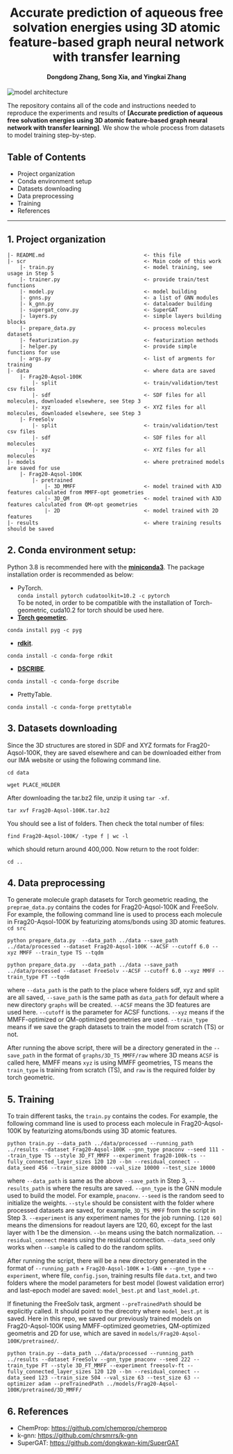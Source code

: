 <h1 align="center">Accurate prediction of aqueous free solvation energies using 3D atomic feature-based graph neural network with transfer learning</h1>
<h4 align="center">Dongdong Zhang, Song Xia, and Yingkai Zhang</h4>

![model architecture](model.jpg)

The repository contains all of the code and instructions needed to reproduce the experiments and results of **[Accurate prediction of aqueous free solvation energies using 3D atomic feature-based graph neural network with transfer learning]**. We show the whole process from datasets to model training step-by-step.

## Table of Contents
- Project organization
- Conda environment setup  
- Datasets downloading   
- Data preprocessing  
- Training
- References
---

## 1. Project organization
```
|- README.md                                <- this file
|- scr                                      <- Main code of this work
    |- train.py                             <- model training, see usage in Step 5
    |- trainer.py                           <- provide train/test functions
    |- model.py                             <- model building
    |- gnns.py                              <- a list of GNN modules
    |- k_gnn.py                             <- dataloader building
    |- supergat_conv.py                     <- SuperGAT 
    |- layers.py                            <- simple layers building blocks
    |- prepare_data.py                      <- process molecules datasets
    |- featurization.py                     <- featurization methods
    |- helper.py                            <- provide simple functions for use
    |- args.py                              <- list of argments for training
|- data                                     <- where data are saved       
    |- Frag20-Aqsol-100K
        |- split                            <- train/validation/test csv files    
        |- sdf                              <- SDF files for all molecules, downloaded elsewhere, see Step 3 
        |- xyz                              <- XYZ files for all molecules, downloaded elsewhere, see Step 3 
    |- FreeSolv
        |- split                            <- train/validation/test csv files    
        |- sdf                              <- SDF files for all molecules   
        |- xyz                              <- XYZ files for all molecules   
|- models                                   <- where pretrained models are saved for use
    |- Frag20-Aqsol-100K
        |- pretrained
            |- 3D_MMFF                      <- model trained with A3D features calculated from MMFF-opt geometries 
            |- 3D_QM                        <- model trained with A3D features calculated from QM-opt geometries 
            |- 2D                           <- model trained with 2D features 
|- results                                  <- where training results should be saved 
```

## 2. Conda environment setup: 
Python 3.8 is recommended here with the **[miniconda3](https://docs.conda.io/en/latest/miniconda.html)**. 
The package installation order is recommended as below: 
- PyTorch.   
`conda install pytorch cudatoolkit=10.2 -c pytorch`  
To be noted, in order to be compatible with the installation of Torch-geometric, cuda10.2 for torch should be used here. 
- **[Torch geometirc](https://github.com/pyg-team/pytorch_geometric)**.  

`conda install pyg -c pyg`

- **[rdkit](https://www.rdkit.org/docs/Install.html)**.  

`conda install -c conda-forge rdkit`

- **[DSCRIBE](https://singroup.github.io/dscribe/latest/install.html)**.  

`conda install -c conda-forge dscribe`

- PrettyTable.  

`conda install -c conda-forge prettytable`

## 3. Datasets downloading
Since the 3D structures are stored in SDF and XYZ formats for Frag20-Aqsol-100K, they are saved elsewhere and can be downloaded either from our IMA website or using the following command line. 

`cd data`

`wget PLACE_HOLDER`

After downloading the tar.bz2 file, unzip it using `tar -xf`. 

`tar xvf Frag20-Aqsol-100K.tar.bz2`

You should see a list of folders. Then check the total number of files: 

`find Frag20-Aqsol-100K/ -type f | wc -l` 

which should return around 400,000. Now return to the root folder:

`cd ..`


## 4. Data preprocessing
To generate molecule graph datasets for Torch geometric reading, the `preprae_data.py` contains the codes for Frag20-Aqsol-100K and FreeSolv. For example, the following command line is used to process each molecule in Frag20-Aqsol-100K by featurizing atoms/bonds using 3D atomic features.   
`cd src`

`python prepare_data.py  --data_path ../data --save_path ../data/processed --dataset Frag20-Aqsol-100K --ACSF --cutoff 6.0 --xyz MMFF --train_type TS --tqdm`  

`python prepare_data.py  --data_path ../data --save_path ../data/processed --dataset FreeSolv --ACSF --cutoff 6.0 --xyz MMFF --train_type FT --tqdm` 


where `--data_path` is the path to the place where folders sdf, xyz and split are all saved, `--save_path` is the same path as `data_path` for default where a new directory `graphs` will be created. `--ACSF` means the 3D features are used here. `--cutoff` is the parameter for ACSF functions. `--xyz` means if the MMFF-optimized or QM-optimized geometries are used. `--train_type` means if we save the graph datasets to train the model from scratch (TS) or not. 

After running the above script, there will be a directory generated in the `--save_path` in the format of `graphs/3D_TS_MMFF/raw` where 3D means `ACSF` is called here, MMFF means `xyz` is using MMFF geometries, TS means the `train_type` is training from scratch (TS), and `raw` is the required folder by torch geometric. 

## 5. Training
To train different tasks, the `train.py` contains the codes. For example, the following command line is used to process each molecule in Frag20-Aqsol-100K by featurizing atoms/bonds using 3D atomic features.  

`python train.py --data_path ../data/processed --running_path ../results --dataset Frag20-Aqsol-100K --gnn_type pnaconv --seed 111 --train_type TS --style 3D_FT_MMFF --experiment frag20-100k-ts --fully_connected_layer_sizes 120 120 --bn --residual_connect --data_seed 456 --train_size 80000 --val_size 10000 --test_size 10000`


where `--data_path` is same as the above `--save_path` in Step 3, `--results_path` is where the results are saved. `--gnn_type` is the GNN module used to build the model. For example, `pnaconv`. `--seed` is the random seed to initialize the weights. `--style` should be consistent with the folder where processed datasets are saved, for example, `3D_TS_MMFF` from the script in Step 3. `--experiment` is any experiment names for the job running. `[120 60]` means the dimensions for readout layers are 120, 60, except for the last layer with 1 be the dimension. `--bn` means using the batch normalization. `--residual_connect` means using the residual connection. `--data_seed` only works when `--sample` is called to do the random splits. 

After running the script, there will be a new directory generated in the format of `--running_path` + `Frag20-Aqsol-100K` + `1-GNN` + `--gnn_type` + `--experiment`, where file, `config.json`, training results file `data.txt`, and two folders where the model parameters for best model (lowest validation error) and last-epoch model are saved: `model_best.pt` and `last_model.pt`. 

If finetuning the FreeSolv task, argment `--preTrainedPath` should be explicitly called. It should point to the direcotry where `model_best.pt` is saved. Here in this repo, we saved our previously trained models on Frag20-Aqsol-100K using MMFF-optimized geometries, QM-optimized geometris and 2D for use, which are saved in `models/Frag20-Aqsol-100K/pretrained/`. 

`python train.py --data_path ../data/processed --running_path ../results --dataset FreeSolv --gnn_type pnaconv --seed 222 --train_type FT --style 3D_FT_MMFF --experiment freesolv-ft --fully_connected_layer_sizes 120 120 --bn --residual_connect --data_seed 123 --train_size 504 --val_size 63 --test_size 63 --optimizer adam --preTrainedPath ../models/Frag20-Aqsol-100K/pretrained/3D_MMFF/`

## 6. References
- ChemProp: https://github.com/chemprop/chemprop  
- k-gnn: https://github.com/chrsmrrs/k-gnn  
- SuperGAT: https://github.com/dongkwan-kim/SuperGAT  
